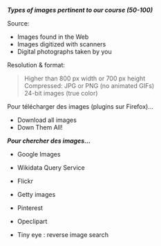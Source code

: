 ***Types of images pertinent to our course (50-100)***

Source:
* Images found in the Web
* Images digitized with scanners
* Digital photographs taken by you

Resolution & format: <br>
> Higher than 800 px width or 700 px height <br>
> Compressed: JPG or PNG (no animated GIFs) <br>
> 24-bit images (true color) 

Pour télécharger des images (plugins sur Firefox)...
* Download all images
* Down Them All!
    
***Pour chercher des images...***

* Google Images
* Wikidata Query Service
* Flickr
* Getty images
* Pinterest
* Opeclipart

* Tiny eye : reverse image search 



